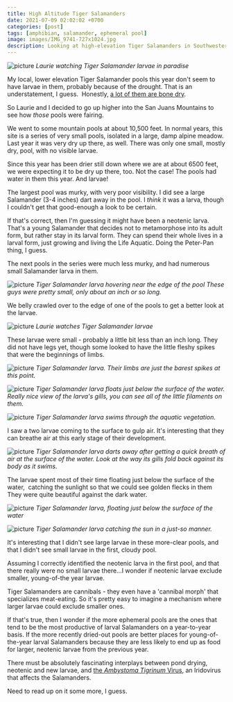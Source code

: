 ```yaml
---
title: High Altitude Tiger Salamanders
date: 2021-07-09 02:02:02 +0700
categories: [post]
tags: [amphibian, salamander, ephemeral pool]
image: images/IMG_9741-727x1024.jpg
description: Looking at high-elevation Tiger Salamanders in Southwestern Colorado
---
```


![picture](images/IMG_9741-727x1024.jpg)
*Laurie watching Tiger Salamander larvae in paradise*

My local, lower elevation Tiger Salamander pools this year don't seem to have larvae in them, probably because of the drought. That is an understatement, I guess.  Honestly, [a lot of them are bone dry](/blog/2021/03/15/Dry-Tiger-Salamander-Tank/).

So Laurie and I decided to go up higher into the San Juans Mountains to see how _those_ pools were fairing.

We went to some mountain pools at about 10,500 feet. In normal years, this site is a series of very small pools, isolated in a large, damp alpine meadow. Last year it was very dry up there, as well. There was only one small, mostly dry, pool, with no visible larvae.

Since this year has been drier still down where we are at about 6500 feet, we were expecting it to be dry up there, too. Not the case! The pools had water in them this year. And larvae!

The largest pool was murky, with very poor visibility. I did see a large Salamander (3-4 inches) dart away in the pool. I _think_ it was a larva, though I couldn't get that good-enough a look to be certain.

If that's correct, then I'm guessing it might have been a neotenic larva. That's a young Salamander that decides not to metamorphose into its adult form, but rather stay in its larval form. They can spend their whole lives in a larval form, just growing and living the Life Aquatic. Doing the Peter-Pan thing, I guess.

The next pools in the series were much less murky, and had numerous small Salamander larva in them.

![picture](images/IMG_9716.jpg)
*Tiger Salamander larva hovering near the edge of the pool These guys were pretty small, only about an inch or so long.*

We belly crawled over to the edge of one of the pools to get a better look at the larvae.

![picture](images/IMG_9747.jpg)
*Laurie watches Tiger Salamander larvae*

These larvae were small - probably a little bit less than an inch long. They did not have legs yet, though some looked to have the little fleshy spikes that were the beginnings of limbs.

![picture](images/IMG_9739.jpg)
*Tiger Salamander larva. Their limbs are just the barest spikes at this point.*

![picture](images/IMG_9729.jpg)
*Tiger Salamander larva floats just below the surface of the water. Really nice view of the larva's gills, you can see all of the little filaments on them.*

![picture](images/IMG_9733.jpg)
*Tiger Salamander larva swims through the aquatic vegetation.*

I saw a two larvae coming to the surface to gulp air. It's interesting that they can breathe air at this early stage of their development.

![picture](images/IMG_9714.jpg)
*Tiger Salamander larva darts away after getting a quick breath of air at the surface of the water. Look at the way its gills fold back against its body as it swims.*

The larvae spent most of their time floating just below the surface of the water,  catching the sunlight so that we could see golden flecks in them They were quite beautiful against the dark water.

![picture](images/IMG_9754.jpg)
*Tiger Salamander larva, floating just below the surface of the water*

![picture](images/IMG_9748.jpg)
*Tiger Salamander larva catching the sun in a just-so manner.*

It's interesting that I didn't see large larvae in these more-clear pools, and that I didn't see small larvae in the first, cloudy pool.

Assuming I correctly identified the neotenic larva in the first pool, and that there really were no small larvae there...I wonder if neotenic larvae exclude smaller, young-of-the year larvae.

Tiger Salamanders are cannibals - they even have a 'cannibal morph' that specializes meat-eating. So it's pretty easy to imagine a mechanism where larger larvae could exclude smaller ones.

If that's true, then I wonder if the more ephemeral pools are the ones that tend to be the most productive of larval Salamanders on a year-to-year basis. If the more recently dried-out pools are better places for young-of-the-year larval Salamanders because they are less likely to end up as food for larger, neotenic larvae from the previous year.

There must be absolutely fascinating interplays between pond drying, neotenic and new larvae, and [the _Ambystoma Tigrinum_ Virus](https://tightloop.com/blog/2019/08/06/more-tiger-salamanders/), an Iridovirus that affects the Salamanders.

Need to read up on it some more, I guess.
